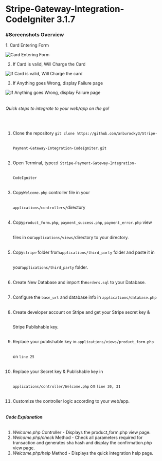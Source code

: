 # Stripe-Gateway-Integration-CodeIgniter 3.1.7

<h3>#Screenshots Overview</h3>
1. Card Entering Form


![Card Entering Form](https://s17.postimg.org/ylmc23zgf/image.png)

2. If Card is valid, Will Charge the Card

![If Card is valid, Will Charge the card](https://s17.postimg.org/qsvoa5gmn/image.png)

3. If Anything goes Wrong, display Failure page

![If Anything goes Wrong, display Failure page](https://s17.postimg.org/zb54ehuv3/image.png)

<div style="line-height:3rem">
	<h6>Quick steps to integrate to your web/app on the go!</h6>
	<ol>
		<li> Clone the repository <code>git clone https://github.com/anburocky3/Stripe-Payment-Gateway-Integration-CodeIgniter.git</code> </li>
		<li> Open Terminal, type<code>cd Stripe-Payment-Gateway-Integration-CodeIgniter</code> </li>
		<li> Copy<code>Welcome.php</code> controller file in your <code>applications/controllers/</code>directory</li>
		<li> Copy<code>product_form.php</code>,  <code>payment_success.php</code>, <code>payment_error.php</code> view files in our<code>applications/views/</code>directory to your directory.</li>
		<li>Copy<code>stripe</code> folder from<code>applications/third_party</code> folder and paste it in your<code>applications/third_party</code> folder.</li>
		<li> Create New Database and import the<code>orders.sql</code> to your Database.</li>
		<li> Configure the <code>base_url</code> and database info in <code>applications/database.php</code> </li>
		<li> Create developer account on Stripe and get your Stripe secret key & Stripe Publishable key. </li>
		<li> Replace your publishable key in <code>applications/views/product_form.php</code> on <code>line 25</code></li>
		<li> Replace your Secret key & Publishable key in <code>applications/controller/Welcome.php</code> on <code>line 30, 31</code></li>
		<li> Customize the controller logic according to your web/app. </li>
	</ol>	
</div>

<div class="card-footer">
	<h6><strong>Code Explanation</strong></h6>
	<ol>
		<li><em>Welcome.php</em> Controller - Displays the product_form.php view page.</li>
		<li><em>Welcome.php/check</em> Method -  Check all parameters required for transaction and generates sha hash and display the confirmation.php view page.</li>
		<li><em>Welcome.php/help</em> Method - Displays the quick integration help page.</li>
	</ol>
</div>

